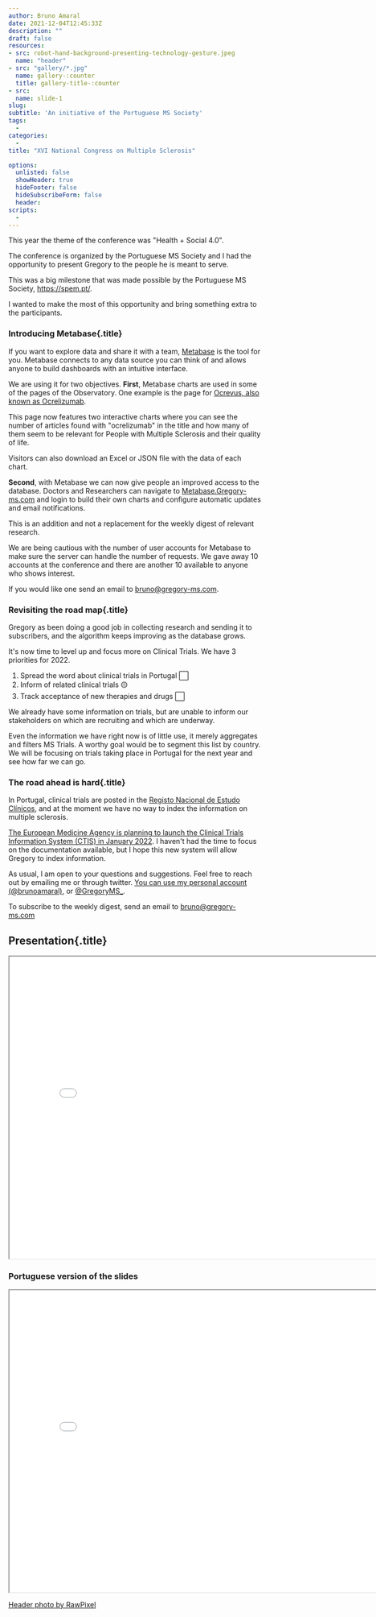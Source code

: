 ```yaml
---
author: Bruno Amaral
date: 2021-12-04T12:45:33Z
description: ""
draft: false
resources: 
- src: robot-hand-background-presenting-technology-gesture.jpeg
  name: "header"
- src: "gallery/*.jpg"
  name: gallery-:counter
  title: gallery-title-:counter
- src:
  name: slide-1
slug:
subtitle: 'An initiative of the Portuguese MS Society'
tags: 
  - 
categories: 
  - 
title: "XVI National Congress on Multiple Sclerosis"

options:
  unlisted: false
  showHeader: true
  hideFooter: false
  hideSubscribeForm: false
  header:
scripts:
  -
---
```


This year the theme of the conference was "Health + Social 4.0".

The conference is organized by the Portuguese MS Society and I had the opportunity to present Gregory to the people he is meant to serve.

This was a big milestone that was made possible by the Portuguese MS Society, https://spem.pt/. 

I wanted to make the most of this opportunity and bring something extra to the participants. 

### Introducing Metabase{.title}

If you want to explore data and share it with a team, [Metabase](https://www.metabase.com/) is the tool for you. Metabase connects to any data source you can think of and allows anyone to build dashboards with an intuitive interface.

We are using it for two objectives. **First**, Metabase charts are used in some of the pages of the Observatory. One example is the page for [Ocrevus, also known as Ocrelizumab](/categories/ocrelizumab/). 

This page now features two interactive charts where you can see the number of articles found with "ocrelizumab" in the title and how many of them seem to be relevant for People with Multiple Sclerosis and their quality of life.

Visitors can also download an Excel or JSON file with the data of each chart.

**Second**, with Metabase we can now give people an improved access to the database. Doctors and Researchers can navigate to [Metabase.Gregory-ms.com](https://metabase.gregory-ms.com/) and login to build their own charts and configure automatic updates and email notifications.

This is an addition and not a replacement for the weekly digest of relevant research.

We are being cautious with the number of user accounts for Metabase to make sure the server can handle the number of requests. We gave away 10 accounts at the conference and there are another 10 available to anyone who shows interest.

If you would like one send an email to <bruno@gregory-ms.com>. 

### Revisiting the road map{.title}

Gregory as been doing a good job in collecting research and sending it to subscribers, and the algorithm keeps improving as the database grows.

It's now time to level up and focus more on Clinical Trials. We have 3 priorities for 2022.

1. Spread the word about clinical trials in Portugal ⬜️
2. Inform of related clinical trials 🟡
3. Track acceptance of new therapies and drugs ⬜️ 

We already have some information on trials, but are unable to inform our stakeholders on which are recruiting and which are underway.

Even the information we have right now is of little use, it merely aggregates and filters MS Trials. A worthy goal would be to segment this list by country. We will be focusing on trials taking place in Portugal for the next year and see how far we can go. 

### The road ahead is hard{.title}

In Portugal, clinical trials are posted in the [Registo Nacional de Estudo Clínicos](https://rnec.pt/), and at the moment we have no way to index the information on multiple sclerosis. 

[The European Medicine Agency is planning to launch the Clinical Trials Information System (CTIS) in January 2022](https://www.ema.europa.eu/en/human-regulatory/research-development/clinical-trials/clinical-trials-information-system-training-support). I haven't had the time to focus on the documentation available, but I hope this new system will allow Gregory to index information.

As usual, I am open to your questions and suggestions. Feel free to reach out by emailing me or through twitter. [You can use my personal account (@brunoamaral)](https://twitter.com/brunoamaral), or [@GregoryMS_](https://twitter.com/gregoryms_).  

To subscribe to the weekly digest, send an email to <bruno@gregory-ms.com>

## Presentation{.title}

<div class="embed-responsive embed-responsive-16by9">
<iframe src="/post/2021-12-04/ViewerJS/#/post/2021-12-04/gregory_presentation_2021_spem.pdf" width='800' height='600' allowfullscreen webkitallowfullscreen></iframe>
</div>

### Portuguese version of the slides

<div class="embed-responsive embed-responsive-16by9">
<iframe src="/post/2021-12-04/ViewerJS/#/post/2021-12-04/Gregory_spem2021_PT.pdf" width='800' height='600' allowfullscreen webkitallowfullscreen></iframe>
</div>
</div>

[Header photo by RawPixel](https://www.rawpixel.com/image/11935635/robot-hand-desktop-wallpaper)
